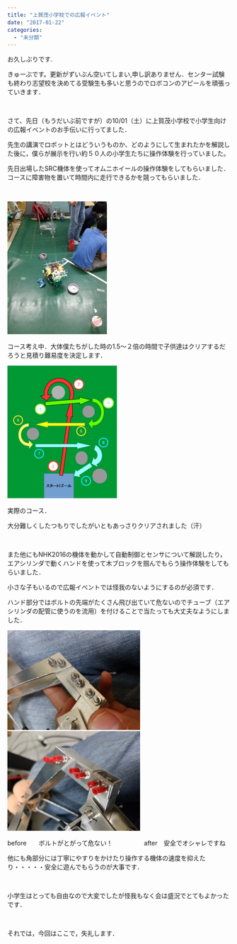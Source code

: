 ```yaml
---
title: "上賀茂小学校での広報イベント"
date: "2017-01-22"
categories: 
  - "未分類"
---
```


お久しぶりです.

きゅーぶです。更新がずいぶん空いてしまい,申し訳ありません．センター試験も終わり志望校を決めてる受験生も多いと思うのでロボコンのアピールを頑張っていきます．

 

さて、先日（もうだいぶ前ですが）の10/01（土）に上賀茂小学校で小学生向けの広報イベントのお手伝いに行ってました．

先生の講演でロボットとはどういうものか、どのようにして生まれたかを解説した後に，僕らが展示を行い約５０人の小学生たちに操作体験を行っていました。

先日出場したSRC機体を使ってオムニホイールの操作体験をしてもらいました．コースに障害物を置いて時間内に走行できるかを競ってもらいました．

 

[![img_20160930_211126](images/IMG_20160930_211126-e1485077289166-225x300.jpg)](http://www.fortefibre.net/blog/wp-content/uploads/2017/01/IMG_20160930_211126.jpg)

コース考え中．大体僕たちがした時の1.5～２倍の時間で子供達はクリアするだろうと見積り難易度を決定します．

[![ko-su](images/ko-su-248x300.png)](http://www.fortefibre.net/blog/wp-content/uploads/2017/01/ko-su.png)

実際のコース．

大分難しくしたつもりでしたがいともあっさりクリアされました（汗）

 

また他にもNHK2016の機体を動かして自動制御とセンサについて解説したり，エアシリンダで動くハンドを使って木ブロックを掴んでもらう操作体験をしてもらいました．

小さな子もいるので広報イベントでは怪我のないようにするのが必須です．

ハンド部分ではボルトの先端がたくさん飛び出ていて危ないのでチューブ（エアシリンダの配管に使うのを流用）を付けることで当たっても大丈夫なようにしました．

[![img_20160929_210724](images/IMG_20160929_210724-300x225.jpg)](http://www.fortefibre.net/blog/wp-content/uploads/2017/01/IMG_20160929_210724.jpg)[![img_20160929_210848](images/IMG_20160929_210848-300x225.jpg)](http://www.fortefibre.net/blog/wp-content/uploads/2017/01/IMG_20160929_210848.jpg)

before       ボルトがとがって危ない！                  after　安全でオシャレですね

他にも角部分には丁寧にやすりをかけたり操作する機体の速度を抑えたり・・・・・安全に遊んでもらうのが大事です．

 

小学生はとっても自由なので大変でしたが怪我もなく会は盛況でとてもよかったです．

 

それでは，今回はここで，失礼します．
